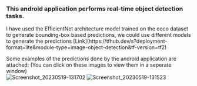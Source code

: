 <h3>This android application performs real-time object detection tasks.</h3>
I have used the EfficientNet architecture model trained on the coco dataset to generate bounding-box based predictions, we could use different models to generate the predictions [Link](https://tfhub.dev/s?deployment-format=lite&module-type=image-object-detection&tf-version=tf2)<br>

Some examples of the predictions done by the android application are attached: (You can click on these images to view them in a seperate window)<br>
![Screenshot_20230519-131702](https://github.com/Puranjit/Android-application-development/assets/36369377/37dac923-ef90-48b6-bf58-6fcc13c82b65)
![Screenshot_20230519-131523](https://github.com/Puranjit/Android-application-development/assets/36369377/a56215ab-430c-41d0-bab2-f0443e23378f)
